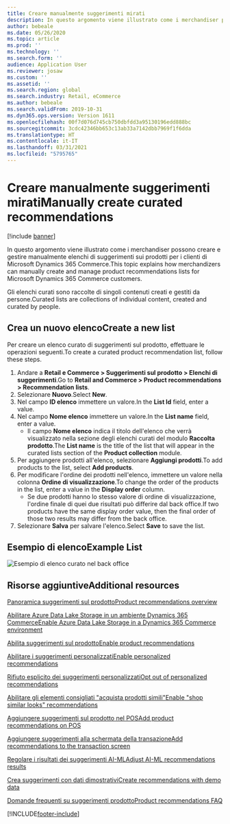 ```yaml
---
title: Creare manualmente suggerimenti mirati
description: In questo argomento viene illustrato come i merchandiser possono creare e gestire manualmente elenchi di prodotti per i clienti di Microsoft Dynamics 365 Commerce.
author: bebeale
ms.date: 05/26/2020
ms.topic: article
ms.prod: ''
ms.technology: ''
ms.search.form: ''
audience: Application User
ms.reviewer: josaw
ms.custom: ''
ms.assetid: ''
ms.search.region: global
ms.search.industry: Retail, eCommerce
ms.author: bebeale
ms.search.validFrom: 2019-10-31
ms.dyn365.ops.version: Version 1611
ms.openlocfilehash: 00f7d076d745cb750dbfdd3a95130196edd888bc
ms.sourcegitcommit: 3cdc42346bb653c13ab33a7142dbb7969f1f6dda
ms.translationtype: HT
ms.contentlocale: it-IT
ms.lasthandoff: 03/31/2021
ms.locfileid: "5795765"
---
```

# <a name="manually-create-curated-recommendations"></a><span data-ttu-id="9adb2-103">Creare manualmente suggerimenti mirati</span><span class="sxs-lookup"><span data-stu-id="9adb2-103">Manually create curated recommendations</span></span>

[!include [banner](includes/banner.md)]

<span data-ttu-id="9adb2-104">In questo argomento viene illustrato come i merchandiser possono creare e gestire manualmente elenchi di suggerimenti sui prodotti per i clienti di Microsoft Dynamics 365 Commerce.</span><span class="sxs-lookup"><span data-stu-id="9adb2-104">This topic explains how merchandizers can manually create and manage product recommendations lists for Microsoft Dynamics 365 Commerce customers.</span></span>

<span data-ttu-id="9adb2-105">Gli elenchi curati sono raccolte di singoli contenuti creati e gestiti da persone.</span><span class="sxs-lookup"><span data-stu-id="9adb2-105">Curated lists are collections of individual content, created and curated by people.</span></span>  

## <a name="create-a-new-list"></a><span data-ttu-id="9adb2-106">Crea un nuovo elenco</span><span class="sxs-lookup"><span data-stu-id="9adb2-106">Create a new list</span></span>

<span data-ttu-id="9adb2-107">Per creare un elenco curato di suggerimenti sul prodotto, effettuare le operazioni seguenti.</span><span class="sxs-lookup"><span data-stu-id="9adb2-107">To create a curated product recommendation list, follow these steps.</span></span>

1. <span data-ttu-id="9adb2-108">Andare a **Retail e Commerce &gt; Suggerimenti sul prodotto &gt; Elenchi di suggerimenti**.</span><span class="sxs-lookup"><span data-stu-id="9adb2-108">Go to **Retail and Commerce &gt; Product recommendations &gt; Recommendation lists**.</span></span>
1. <span data-ttu-id="9adb2-109">Selezionare **Nuovo**.</span><span class="sxs-lookup"><span data-stu-id="9adb2-109">Select **New**.</span></span>
1. <span data-ttu-id="9adb2-110">Nel campo **ID elenco** immettere un valore.</span><span class="sxs-lookup"><span data-stu-id="9adb2-110">In the **List Id** field, enter a value.</span></span>
1. <span data-ttu-id="9adb2-111">Nel campo **Nome elenco** immettere un valore.</span><span class="sxs-lookup"><span data-stu-id="9adb2-111">In the **List name** field, enter a value.</span></span>
    - <span data-ttu-id="9adb2-112">Il campo **Nome elenco** indica il titolo dell'elenco che verrà visualizzato nella sezione degli elenchi curati del modulo **Raccolta prodotto**.</span><span class="sxs-lookup"><span data-stu-id="9adb2-112">The **List name** is the title of the list that will appear in the curated lists section of the **Product collection** module.</span></span>
1. <span data-ttu-id="9adb2-113">Per aggiungere prodotti all'elenco, selezionare **Aggiungi prodotti**.</span><span class="sxs-lookup"><span data-stu-id="9adb2-113">To add products to the list, select **Add products**.</span></span>
1. <span data-ttu-id="9adb2-114">Per modificare l'ordine dei prodotti nell'elenco, immettere un valore nella colonna **Ordine di visualizzazione**.</span><span class="sxs-lookup"><span data-stu-id="9adb2-114">To change the order of the products in the list, enter a value in the **Display order** column.</span></span>
    - <span data-ttu-id="9adb2-115">Se due prodotti hanno lo stesso valore di ordine di visualizzazione, l'ordine finale di quei due risultati può differire dal back office.</span><span class="sxs-lookup"><span data-stu-id="9adb2-115">If two products have the same display order value, then the final order of those two results may differ from the back office.</span></span>
1. <span data-ttu-id="9adb2-116">Selezionare **Salva** per salvare l'elenco.</span><span class="sxs-lookup"><span data-stu-id="9adb2-116">Select **Save** to save the list.</span></span>

## <a name="example-list"></a><span data-ttu-id="9adb2-117">Esempio di elenco</span><span class="sxs-lookup"><span data-stu-id="9adb2-117">Example List</span></span>

![Esempio di elenco curato nel back office](./media/examplecuratedrecolist.png)

## <a name="additional-resources"></a><span data-ttu-id="9adb2-119">Risorse aggiuntive</span><span class="sxs-lookup"><span data-stu-id="9adb2-119">Additional resources</span></span>

[<span data-ttu-id="9adb2-120">Panoramica suggerimenti sul prodotto</span><span class="sxs-lookup"><span data-stu-id="9adb2-120">Product recommendations overview</span></span>](product-recommendations.md)

[<span data-ttu-id="9adb2-121">Abilitare Azure Data Lake Storage in un ambiente Dynamics 365 Commerce</span><span class="sxs-lookup"><span data-stu-id="9adb2-121">Enable Azure Data Lake Storage in a Dynamics 365 Commerce environment</span></span>](enable-adls-environment.md)

[<span data-ttu-id="9adb2-122">Abilita suggerimenti sul prodotto</span><span class="sxs-lookup"><span data-stu-id="9adb2-122">Enable product recommendations</span></span>](enable-product-recommendations.md)

[<span data-ttu-id="9adb2-123">Abilitare i suggerimenti personalizzati</span><span class="sxs-lookup"><span data-stu-id="9adb2-123">Enable personalized recommendations</span></span>](personalized-recommendations.md)

[<span data-ttu-id="9adb2-124">Rifiuto esplicito dei suggerimenti personalizzati</span><span class="sxs-lookup"><span data-stu-id="9adb2-124">Opt out of personalized recommendations</span></span>](personalization-gdpr.md)

[<span data-ttu-id="9adb2-125">Abilitare gli elementi consigliati "acquista prodotti simili"</span><span class="sxs-lookup"><span data-stu-id="9adb2-125">Enable "shop similar looks" recommendations</span></span>](shop-similar-looks.md)

[<span data-ttu-id="9adb2-126">Aggiungere suggerimenti sul prodotto nel POS</span><span class="sxs-lookup"><span data-stu-id="9adb2-126">Add product recommendations on POS</span></span>](product.md)

[<span data-ttu-id="9adb2-127">Aggiungere suggerimenti alla schermata della transazione</span><span class="sxs-lookup"><span data-stu-id="9adb2-127">Add recommendations to the transaction screen</span></span>](add-recommendations-control-pos-screen.md)

[<span data-ttu-id="9adb2-128">Regolare i risultati dei suggerimenti AI-ML</span><span class="sxs-lookup"><span data-stu-id="9adb2-128">Adjust AI-ML recommendations results</span></span>](modify-product-recommendation-results.md)

[<span data-ttu-id="9adb2-129">Crea suggerimenti con dati dimostrativi</span><span class="sxs-lookup"><span data-stu-id="9adb2-129">Create recommendations with demo data</span></span>](product-recommendations-demo-data.md)

[<span data-ttu-id="9adb2-130">Domande frequenti su suggerimenti prodotto</span><span class="sxs-lookup"><span data-stu-id="9adb2-130">Product recommendations FAQ</span></span>](faq-recommendations.md)


[!INCLUDE[footer-include](../includes/footer-banner.md)]